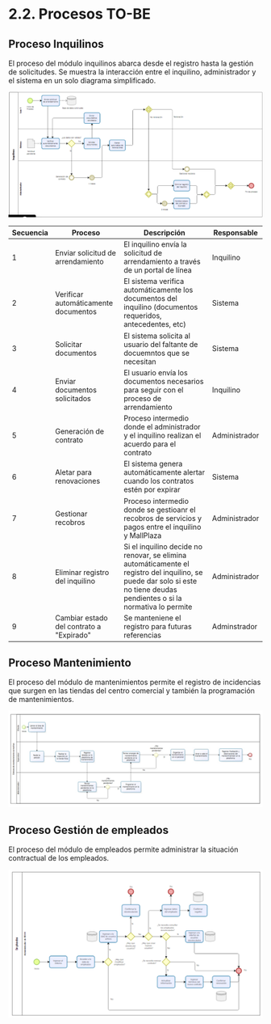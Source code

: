 # 2.2. Procesos TO-BE

## Proceso Inquilinos
El proceso del módulo inquilinos abarca desde el registro hasta la gestión de solicitudes. Se muestra la interacción entre el inquilino, administrador y el sistema en un solo diagrama simplificado.

![Proceso Inquilinos](Inquilinos_TOBE.png)

| Secuencia | Proceso | Descripción | Responsable |
|-----------|---------|-------------|-------------|
| 1 | Enviar solicitud de arrendamiento | El inquilino envía la solicitud de arrendamiento a través de un portal de línea | Inquilino |
| 2 | Verificar automáticamente documentos | El sistema verifica automáticamente los documentos del inquilino (documentos requeridos, antecedentes, etc) | Sistema |
| 3 | Solicitar documentos | El sistema solicita al usuario del faltante de docuemntos que se necesitan | Sistema |
| 4 | Enviar documentos solicitados | El usuario envía los documentos necesarios para seguir con el proceso de arrendamiento | Inquilino |
| 5 | Generación de contrato | Proceso intermedio donde el administrador y el inquilino realizan el acuerdo para el contrato | Administrador |
| 6 | Aletar para renovaciones | El sistema genera automáticamente alertar cuando los contratos estén por expirar | Sistema |
| 7 | Gestionar recobros | Proceso intermedio donde se gestioanr el recobros de servicios y pagos entre el inquilino y MallPlaza | Administrador |
| 8 | Eliminar registro del inquilino | Si el inquilino decide no renovar, se elimina automáticamente el registro del inquilino, se puede dar solo si este no tiene deudas pendientes o si la normativa lo permite | Administrador |
| 9 | Cambiar estado del contrato a "Expirado" | Se manteniene el registro para futuras referencias | Adminstrador |

## Proceso Mantenimiento 

El proceso del módulo de mantenimientos permite el registro de incidencias que surgen en las tiendas del centro comercial y también la programación de mantenimientos.

![MantenimientoTOBE](Mantenimiento_TO_BE.jpg)


## Proceso Gestión de empleados

El proceso del módulo de empleados permite administrar la situación contractual de los empleados.

![EmpleadosTOBE](Empleados_TO_BE.png)
 
